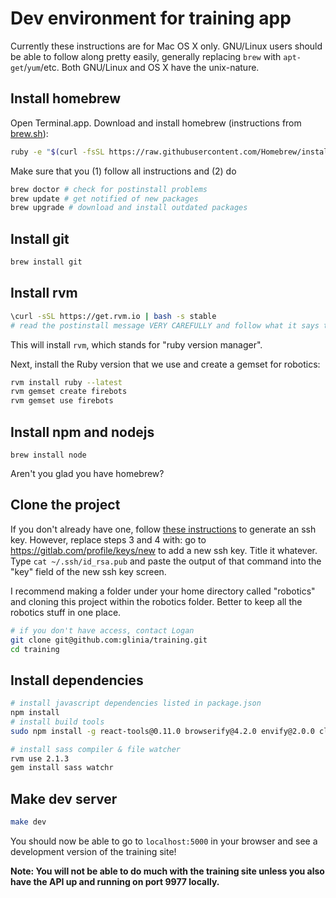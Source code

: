 # Dev environment for training app

Currently these instructions are for Mac OS X only. GNU/Linux users should be able to follow along pretty easily, generally replacing `brew` with `apt-get`/`yum`/etc. Both GNU/Linux and OS X have the unix-nature.

## Install homebrew
Open Terminal.app. Download and install homebrew (instructions from [brew.sh](http://brew.sh/)):
```bash
ruby -e "$(curl -fsSL https://raw.githubusercontent.com/Homebrew/install/master/install)"
```

Make sure that you (1) follow all instructions and (2) do
```bash
brew doctor # check for postinstall problems
brew update # get notified of new packages
brew upgrade # download and install outdated packages
```

## Install git
```bash
brew install git
```

## Install rvm

```bash
\curl -sSL https://get.rvm.io | bash -s stable
# read the postinstall message VERY CAREFULLY and follow what it says to do
```

This will install `rvm`, which stands for "ruby version manager".

Next, install the Ruby version that we use and create a gemset for robotics:
```bash
rvm install ruby --latest
rvm gemset create firebots
rvm gemset use firebots
```

## Install npm and nodejs

```brew
brew install node
```

Aren't you glad you have homebrew?

## Clone the project

If you don't already have one, follow [these instructions](https://help.github.com/articles/generating-ssh-keys/) to generate an ssh key.
However, replace steps 3 and 4 with: go to https://gitlab.com/profile/keys/new to add a new ssh key. Title it whatever.
Type `cat ~/.ssh/id_rsa.pub` and paste the output of that command into the "key" field of the new ssh key screen.

I recommend making a folder under your home directory called "robotics" and cloning this project within the robotics folder. Better to keep all the robotics stuff in one place.
```bash
# if you don't have access, contact Logan
git clone git@github.com:glinia/training.git
cd training
```

## Install dependencies

```bash
# install javascript dependencies listed in package.json
npm install
# install build tools
sudo npm install -g react-tools@0.11.0 browserify@4.2.0 envify@2.0.0 clean-css@2.2.15

# install sass compiler & file watcher
rvm use 2.1.3
gem install sass watchr
```

## Make dev server

```bash
make dev
```

You should now be able to go to `localhost:5000` in your browser and see a development version of the training site!

**Note: You will not be able to do much with the training site unless you also have the API up and running on port 9977 locally.**
